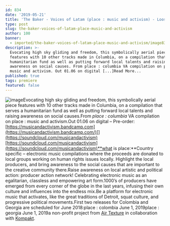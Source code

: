 ```yaml
---
id: 834
date: '2019-05-21'
title: 'The Baker - Voices of Latam (place : music and activism) - Loose Lips'
type: post
slug: the-baker-voices-of-latam-place-music-and-activism
author: 100
banner:
  - imported/the-baker-voices-of-latam-place-music-and-activism/image834.jpeg
description: >-
  Evocating high sky gliding and freedom, this symbolically aerial piece
  features with 10 other tracks made in Columbia, on a compilation that serves a
  humanitarian fund as well as putting forward local talents and raising
  awareness on social causes. From place : columbia VA compilation on place :
  music and activism. Out 01.06 on digital [...]Read More...
published: true
tags: premiere
featured: false
---
```

![image](../imported/the-baker-voices-of-latam-place-music-and-activism/image834.jpeg)Evocating high sky gliding and freedom, this symbolically aerial piece features with 10 other tracks made in Columbia, on a compilation that serves a humanitarian fund as well as putting forward local talents and raising awareness on social causes.From _place : columbia_ VA compilation on place : music and activism.Out 01.06 on digital – Pre-order: [](https://musicandactivism.bandcamp.com/)[https://musicandactivism.bandcamp.com](https://musicandactivism.bandcamp.com/)[](https://soundcloud.com/musicandactivism)[https://soundcloud.com/musicandactivism](https://soundcloud.com/musicandactivism)**what is place:**Country specific – electronic music compilations where the proceeds are donated to local groups working on human rights issues locally. Highlight the local producers, and bring awareness to the social causes that are important to the creative community there.Raise awareness on local artistic and political action: producer action network! Celebrating electronic music as an egalitarian, classless and empowering art form.1000’s of producers have emerged from every corner of the globe in the last years, infusing their own culture and influences into the endless mix.Be a platform for electronic music that activates, like the great traditions of Detroit, squat culture, and progressive political movements.First two releases for Colombia and Georgia are scheduled for June 2018:place : colombia June 1, 2019place : georgia June 1, 2019a non-profit project from [Air Texture](https://stores.airtexture.com/) in collaboration with [Kompakt](https://kompakt.fm/).